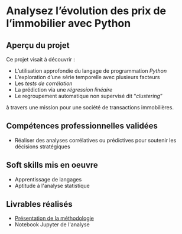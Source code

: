 # Analysez l’évolution des prix de l’immobilier avec Python

## Aperçu du projet 

Ce projet visait à découvrir :

- L’utilisation approfondie du langage de programmation *Python* 
- L’exploration d’une série temporelle avec plusieurs facteurs 
- Les *tests de corrélation* 
- La prédiction via une *régression linéaire*
- Le regroupement automatique non supervisé dit “*clustering*”

à travers une mission pour une société de transactions immobilières.

## Compétences professionnelles validées

- Réaliser des analyses corrélatives ou prédictives pour soutenir les décisions stratégiques

## Soft skills mis en oeuvre

- Apprentissage de langages
- Aptitude à l'analyse statistique

## Livrables réalisés

- [Présentation de la méthodologie](https://github.com/Thierry-Monjo/Portfolio_data_analyst_bi/blob/main/Projets_OC_BIA/Projet_08/Projet_08_presentation.pdf)
- Notebook Jupyter de l'analyse
